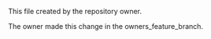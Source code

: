 
This file created by the repository owner.
 
The owner made this change in the owners_feature_branch.
